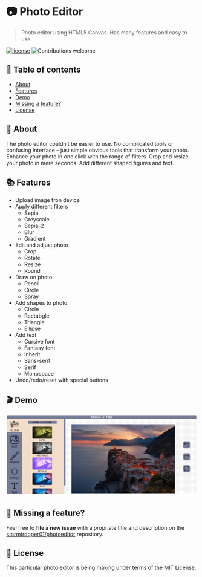 # 📷 Photo Editor </br>
> Photo editor using HTML5 Canvas. Has many features and easy to use. </br>

[![license](https://img.shields.io/github/license/stormtrooper01/photoeditor.svg)](https://github.com/stormtrooper01/photoeditor/blob/main/LICENSE)
![Contributions welcome](https://img.shields.io/badge/contributions-welcome-orange.svg)

## 📌 Table of contents
- [About](#-about)
- [Features](#-features)
- [Demo](#-demo)
- [Missing a feature?](#-missing-a-feature)
- [License](#-license)

## 🌌 About

The photo editor couldn’t be easier to use. No complicated tools or confusing interface – just simple obvious tools that transform your photo. Enhance your photo in one click with the range of filters. Crop and resize your photo in mere seconds. Add different shaped figures and text.

## 📚 Features

- Upload image fron device
- Apply different filters
  - Sepia
  - Greyscale
  - Sepia-2
  - Blur
  - Gradient
- Edit and adjust photo
  - Crop
  - Rotate
  - Resize
  - Round
- Draw on photo
  - Pencil
  - Circle
  - Spray
- Add shapes to photo
  - Circle
  - Rectabgle
  - Triangle
  - Ellipse
- Add text
  - Cursive font
  - Fantasy font
  - Inherit
  - Sans-serif
  - Serif
  - Monospace
- Undo/redo/reset with special buttons

## 🎬 Demo

![](examples/screenshot_main.png)

## 🖖 Missing a feature?

Feel free to **file a new issue** with a propriate title and description on the [stormtrooper01/photoeditor](https://github.com/stormtrooper01/photoeditor/issues) repository.

## 📃 License

This particular photo editor is being making under terms of the [MIT License](https://github.com/stormtrooper01/photoeditor/blob/main/LICENSE).
